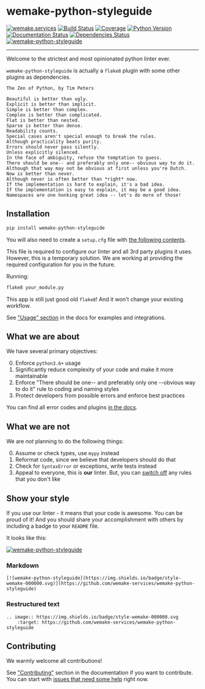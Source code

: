 # wemake-python-styleguide

[![wemake.services](https://img.shields.io/badge/%20-wemake.services-green.svg?label=%20&logo=data%3Aimage%2Fpng%3Bbase64%2CiVBORw0KGgoAAAANSUhEUgAAABAAAAAQCAMAAAAoLQ9TAAAABGdBTUEAALGPC%2FxhBQAAAAFzUkdCAK7OHOkAAAAbUExURQAAAAAAAAAAAAAAAAAAAAAAAAAAAAAAAP%2F%2F%2F5TvxDIAAAAIdFJOUwAjRA8xXANAL%2Bv0SAAAADNJREFUGNNjYCAIOJjRBdBFWMkVQeGzcHAwksJnAPPZGOGAASzPzAEHEGVsLExQwE7YswCb7AFZSF3bbAAAAABJRU5ErkJggg%3D%3D)](https://wemake.services)
[![Build Status](https://travis-ci.org/wemake-services/wemake-python-styleguide.svg?branch=master)](https://travis-ci.org/wemake-services/wemake-python-styleguide) 
[![Coverage](https://coveralls.io/repos/github/wemake-services/wemake-python-styleguide/badge.svg?branch=master)](https://coveralls.io/github/wemake-services/wemake-python-styleguide?branch=master)
[![Python Version](https://img.shields.io/pypi/pyversions/wemake-python-styleguide.svg)](https://pypi.org/project/wemake-python-styleguide/)
[![Documentation Status](https://readthedocs.org/projects/wemake-python-styleguide/badge/?version=latest)](https://wemake-python-styleguide.readthedocs.io/en/latest/?badge=latest)
[![Dependencies Status](https://img.shields.io/badge/dependencies-up%20to%20date-brightgreen.svg)](https://github.com/wemake-services/wemake-python-styleguide/pulls?utf8=%E2%9C%93&q=is%3Apr%20author%3Aapp%2Fdependabot)
[![wemake-python-styleguide](https://img.shields.io/badge/style-wemake-000000.svg)](https://github.com/wemake-services/wemake-python-styleguide)

---

Welcome to the strictest and most opinionated python linter ever.

`wemake-python-styleguide` is actually a `flake8` plugin
with some other plugins as dependencies.

```text
The Zen of Python, by Tim Peters

Beautiful is better than ugly.
Explicit is better than implicit.
Simple is better than complex.
Complex is better than complicated.
Flat is better than nested.
Sparse is better than dense.
Readability counts.
Special cases aren't special enough to break the rules.
Although practicality beats purity.
Errors should never pass silently.
Unless explicitly silenced.
In the face of ambiguity, refuse the temptation to guess.
There should be one-- and preferably only one-- obvious way to do it.
Although that way may not be obvious at first unless you're Dutch.
Now is better than never.
Although never is often better than *right* now.
If the implementation is hard to explain, it's a bad idea.
If the implementation is easy to explain, it may be a good idea.
Namespaces are one honking great idea -- let's do more of those!
```

## Installation

```bash
pip install wemake-python-styleguide
```

You will also need to create a `setup.cfg` file with [the following contents](https://wemake-python-styleguide.readthedocs.io/en/latest/pages/options/config.html#plugins).

This file is required to configure our linter and all 3rd party plugins it uses.
However, this is a temporary solution.
We are working at providing the required configuration for you in the future.

Running:

```bash
flake8 your_module.py
```

This app is still just good old `flake8`!
And it won't change your existing workflow.

See ["Usage" section](https://wemake-python-styleguide.readthedocs.io/en/latest/pages/usage.html)
in the docs for examples and integrations.


## What we are about

We have several primary objectives:

0. Enforce `python3.6+` usage
1. Significantly reduce complexity of your code and make it more maintainable
2. Enforce "There should be one-- and preferably only one --obvious way to do it" rule to coding and naming styles
3. Protect developers from possible errors and enforce best practices

You can find all error codes and plugins [in the docs](https://wemake-python-styleguide.readthedocs.io/en/latest/pages/violations/index.html).


## What we are not

We are *not* planning to do the following things:

0. Assume or check types, use `mypy` instead
1. Reformat code, since we believe that developers should do that
2. Check for `SyntaxError` or exceptions, write tests instead
3. Appeal to everyone, this is **our** linter. But, you can [switch off](https://wemake-python-styleguide.readthedocs.io/en/latest/pages/usage.html#ignoring-violations) any rules that you don't like


## Show your style

If you use our linter - it means that your code is awesome.
You can be proud of it!
And you should share your accomplishment with others
by including a badge to your `README` file.

It looks like this:

[![wemake-python-styleguide](https://img.shields.io/badge/style-wemake-000000.svg)](https://github.com/wemake-services/wemake-python-styleguide)

### Markdown

```
[![wemake-python-styleguide](https://img.shields.io/badge/style-wemake-000000.svg)](https://github.com/wemake-services/wemake-python-styleguide)
```

### Restructured text

```
.. image:: https://img.shields.io/badge/style-wemake-000000.svg
    :target: https://github.com/wemake-services/wemake-python-styleguide
```


## Contributing

We warmly welcome all contributions!

See ["Contributing"](https://wemake-python-styleguide.readthedocs.io/en/latest/pages/contributing.html)
section in the documentation if you want to contribute.
You can start with [issues that need some help](https://github.com/wemake-services/wemake-python-styleguide/issues?q=is%3Aissue+is%3Aopen+label%3A%22help+wanted%22) right now.
